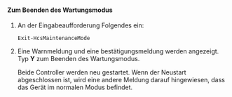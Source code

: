 <!--author=SharS last changed: 9/17/15-->

#### <a name="to-exit-maintenance-mode"></a>Zum Beenden des Wartungsmodus
1. An der Eingabeaufforderung Folgendes ein:
   
     `Exit-HcsMaintenanceMode`
2. Eine Warnmeldung und eine bestätigungsmeldung werden angezeigt. Typ **Y** zum Beenden des Wartungsmodus.
   
    Beide Controller werden neu gestartet. Wenn der Neustart abgeschlossen ist, wird eine andere Meldung darauf hingewiesen, dass das Gerät im normalen Modus befindet.

